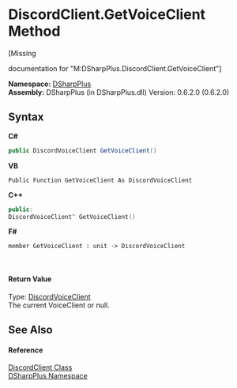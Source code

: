 # DiscordClient.GetVoiceClient Method 
 

\[Missing <summary> documentation for "M:DSharpPlus.DiscordClient.GetVoiceClient"\]

**Namespace:**&nbsp;<a href="503971eb-de5e-a570-9922-de9500a9b1cc">DSharpPlus</a><br />**Assembly:**&nbsp;DSharpPlus (in DSharpPlus.dll) Version: 0.6.2.0 (0.6.2.0)

## Syntax

**C#**<br />
``` C#
public DiscordVoiceClient GetVoiceClient()
```

**VB**<br />
``` VB
Public Function GetVoiceClient As DiscordVoiceClient
```

**C++**<br />
``` C++
public:
DiscordVoiceClient^ GetVoiceClient()
```

**F#**<br />
``` F#
member GetVoiceClient : unit -> DiscordVoiceClient 

```

<br />

#### Return Value
Type: <a href="cb2896d5-fa4d-77de-0710-64ed5d5badbf">DiscordVoiceClient</a><br />The current VoiceClient or null.

## See Also


#### Reference
<a href="8f8cbf24-03e9-53cc-389f-2ba10a699065">DiscordClient Class</a><br /><a href="503971eb-de5e-a570-9922-de9500a9b1cc">DSharpPlus Namespace</a><br />
